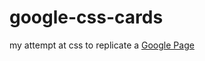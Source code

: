 # google-css-cards

my attempt at css to replicate a [Google Page](https://www.google.com/search?source=hp&ei=ZCt2XcfXD4OevQTQ_qb4BA&q=cricket&oq=crci&gs_l=psy-ab.3.1.0i10l3j0j0i10j0j0i10j0j0i10j0.1249.1895..3686...0.0..0.100.361.3j1......0....1..gws-wiz.......0i131.oj78wfO6S1Y#sie=m;/g/11f77b43x4;5;/m/021q23;sm;fp;1;;)